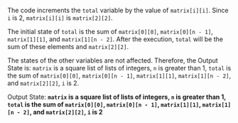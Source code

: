 The code increments the `total` variable by the value of `matrix[i][i]`. Since `i` is 2, `matrix[i][i]` is `matrix[2][2]`. 

The initial state of `total` is the sum of `matrix[0][0]`, `matrix[0][n - 1]`, `matrix[1][1]`, and `matrix[1][n - 2]`. After the execution, `total` will be the sum of these elements and `matrix[2][2]`.

The states of the other variables are not affected. Therefore, the Output State is: `matrix` is a square list of lists of integers, `n` is greater than 1, `total` is the sum of `matrix[0][0]`, `matrix[0][n - 1]`, `matrix[1][1]`, `matrix[1][n - 2]`, and `matrix[2][2]`, `i` is 2.

Output State: **`matrix` is a square list of lists of integers, `n` is greater than 1, `total` is the sum of `matrix[0][0]`, `matrix[0][n - 1]`, `matrix[1][1]`, `matrix[1][n - 2]`, and `matrix[2][2]`, `i` is 2**